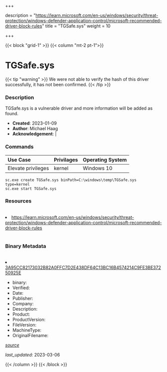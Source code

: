 +++

description = "https://learn.microsoft.com/en-us/windows/security/threat-protection/windows-defender-application-control/microsoft-recommended-driver-block-rules"
title = "TGSafe.sys"
weight = 10

+++


{{< block "grid-1" >}}
{{< column "mt-2 pt-1">}}




# TGSafe.sys 


{{< tip "warning" >}}
We were not able to verify the hash of this driver successfully, it has not been confirmed.
{{< /tip >}}




### Description


TGSafe.sys is a vulnerable driver and more information will be added as found.


- **Created**: 2023-01-09
- **Author**: Michael Haag
- **Acknowledgement**:  | [](https://twitter.com/)

### Commands

| Use Case | Privilages | Operating System | 
|:---- | ---- | ---- |
| Elevate privileges | kernel | Windows 10 |

```
sc.exe create TGSafe.sys binPath=C:\windows\temp\TGSafe.sys type=kernel
sc.exe start TGSafe.sys
```

### Resources
<br>


<li><a href=" https://learn.microsoft.com/en-us/windows/security/threat-protection/windows-defender-application-control/microsoft-recommended-driver-block-rules"> https://learn.microsoft.com/en-us/windows/security/threat-protection/windows-defender-application-control/microsoft-recommended-driver-block-rules</a></li>


<br>


### Binary Metadata
<br>



<li><a href="https://www.virustotal.com/gui/file/3A95CC82173032B82A0FFC7D2E438DF64C13BC16B4574214C9FE3BE37250925E">3A95CC82173032B82A0FFC7D2E438DF64C13BC16B4574214C9FE3BE37250925E</a></li>



- binary: 
- Verified: 
- Date: 
- Publisher: 
- Company: 
- Description: 
- Product: 
- ProductVersion: 
- FileVersion: 
- MachineType: 
- OriginalFilename: 

[*source*](https://github.com/magicsword-io/LOLDrivers/tree/main/yaml/tgsafe.sys.yml)

*last_updated:* 2023-03-06


{{< /column >}}
{{< /block >}}
